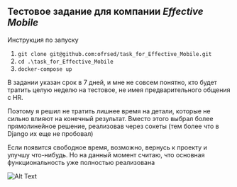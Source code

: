 ## Тестовое задание для компании _Effective Mobile_

Инструкция по запуску

1. `git clone git@github.com:ofrsed/task_for_Effective_Mobile.git`
2. `cd .\task_for_Effective_Mobile`
3. `docker-compose up`


В задании указан срок в 7 дней, и мне не совсем понятно, кто будет тратить целую неделю на тестовое, не имея предварительного общения с HR.

Поэтому я решил не тратить лишнее время на детали, которые не сильно влияют на конечный результат.   Вместо этого выбрал более прямолинейное решение, реализовав через сокеты (тем более что в Django их еще не пробовал)

Если появится свободное время, возможно, вернусь к проекту и улучшу что-нибудь. Но на данный момент считаю, что основная функциональность уже полностью реализована


![Alt Text]()
